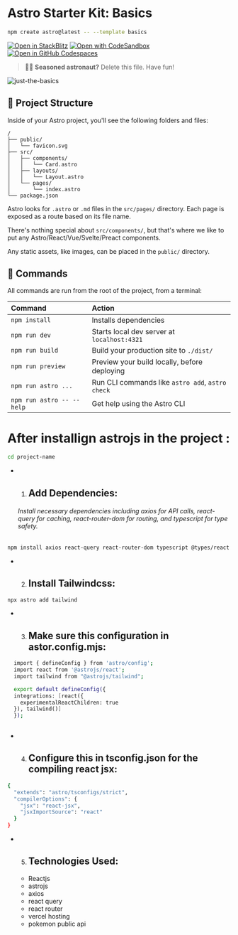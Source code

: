 # Astro Starter Kit: Basics

```sh
npm create astro@latest -- --template basics
```

[![Open in StackBlitz](https://res.cloudinary.com/diemdrcq6/image/upload/v1716899088/pokemon_vzzqpb.png)](https://stackblitz.com/github/withastro/astro/tree/latest/examples/basics)
[![Open with CodeSandbox]()](https://codesandbox.io/p/sandbox/github/withastro/astro/tree/latest/examples/basics)
[![Open in GitHub Codespaces](https://github.com/codespaces/badge.svg)](https://codespaces.new/withastro/astro?devcontainer_path=.devcontainer/basics/devcontainer.json)

> 🧑‍🚀 **Seasoned astronaut?** Delete this file. Have fun!

![just-the-basics](https://github.com/withastro/astro/assets/2244813/a0a5533c-a856-4198-8470-2d67b1d7c554)

## 🚀 Project Structure

Inside of your Astro project, you'll see the following folders and files:

```text
/
├── public/
│   └── favicon.svg
├── src/
│   ├── components/
│   │   └── Card.astro
│   ├── layouts/
│   │   └── Layout.astro
│   └── pages/
│       └── index.astro
└── package.json
```

Astro looks for `.astro` or `.md` files in the `src/pages/` directory. Each page is exposed as a route based on its file name.

There's nothing special about `src/components/`, but that's where we like to put any Astro/React/Vue/Svelte/Preact components.

Any static assets, like images, can be placed in the `public/` directory.

## 🧞 Commands

All commands are run from the root of the project, from a terminal:

| Command                   | Action                                           |
| :------------------------ | :----------------------------------------------- |
| `npm install`             | Installs dependencies                            |
| `npm run dev`             | Starts local dev server at `localhost:4321`      |
| `npm run build`           | Build your production site to `./dist/`          |
| `npm run preview`         | Preview your build locally, before deploying     |
| `npm run astro ...`       | Run CLI commands like `astro add`, `astro check` |
| `npm run astro -- --help` | Get help using the Astro CLI                     |



# After installign astrojs in the project :
```sh
cd project-name
```
- 1. ## Add Dependencies:
   ###### Install necessary dependencies including axios for API calls, react-query for caching, react-router-dom for routing, and typescript for type safety.
```sh
npm install axios react-query react-router-dom typescript @types/react @types/react-dom @types/react-router-dom
```
- 2. ## Install Tailwindcss:
```sh
npx astro add tailwind
```
- 3. ## Make sure this configuration in astor.config.mjs:
```sh
  import { defineConfig } from 'astro/config';
  import react from '@astrojs/react';
  import tailwind from "@astrojs/tailwind";

  export default defineConfig({
  integrations: [react({
    experimentalReactChildren: true
  }), tailwind()]
  });
  
```
- 4. ## Configure this in tsconfig.json for the compiling react jsx:
```bash
{
  "extends": "astro/tsconfigs/strict",
  "compilerOptions": {
    "jsx": "react-jsx",
    "jsxImportSource": "react"
  }
}
```

- 5. ## Technologies Used:
    - Reactjs
    - astrojs
    - axios
    - react query
    - react router
    - vercel hosting
    - pokemon public api
